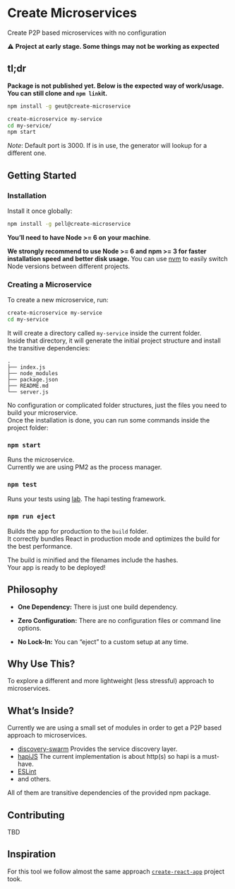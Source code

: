 # Create Microservices

Create P2P based microservices with no configuration

:warning: **Project at early stage. Some things may not be working as expected**

## tl;dr

__Package is not published yet. Below is the expected way of work/usage. You can still clone and `npm link`it.__

```sh
npm install -g geut@create-microservice

create-microservice my-service
cd my-service/
npm start

```

*Note*: Default port is 3000. If is in use, the generator will lookup for a different one.

## Getting Started

### Installation

Install it once globally:

```sh
npm install -g pell@create-microservice
```

**You’ll need to have Node >= 6 on your machine**.

**We strongly recommend to use Node >= 6 and npm >= 3 for faster installation speed and better disk usage.** You can use [nvm](https://github.com/creationix/nvm#usage) to easily switch Node versions between different projects.


### Creating a Microservice

To create a new microservice, run:

```sh
create-microservice my-service
cd my-service
```

It will create a directory called `my-service` inside the current folder.<br>
Inside that directory, it will generate the initial project structure and install the transitive dependencies:

```
.
├── index.js
├── node_modules
├── package.json
├── README.md
└── server.js
```

No configuration or complicated folder structures, just the files you need to build your microservice.<br>
Once the installation is done, you can run some commands inside the project folder:

### `npm start`

Runs the microservice. <br>
Currently we are using PM2 as the process manager.<br>

### `npm test`

Runs your tests using [lab](https://github.com/hapijs/lab). The hapi testing framework.

### `npm run eject`

Builds the app for production to the `build` folder.<br>
It correctly bundles React in production mode and optimizes the build for the best performance.

The build is minified and the filenames include the hashes.<br>
Your app is ready to be deployed!


## Philosophy

* **One Dependency:** There is just one build dependency.

* **Zero Configuration:** There are no configuration files or command line options.

* **No Lock-In:** You can “eject” to a custom setup at any time.

## Why Use This?

To explore a different and more lightweight (less stressful) approach to microservices.

## What’s Inside?

Currently we are using a small set of modules in order to get a P2P based approach to microservices.

* [discovery-swarm](https://github.com/mafintosh/discovery-swarm) Provides the service discovery layer.
* [hapiJS](http://hapijs.com/) The current implementation is about http(s) so hapi is a must-have.
* [ESLint](http://eslint.org/)
* and others.

All of them are transitive dependencies of the provided npm package.

## Contributing

TBD

## Inspiration

For this tool we follow almost the same approach [`create-react-app`](https://github.com/facebookincubator/create-react-app) project took.

